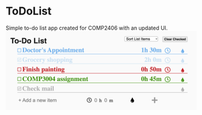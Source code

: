 # ToDoList
Simple to-do list app created for COMP2406 with an updated UI.
![Preview of site](toDoListPreview.png)
